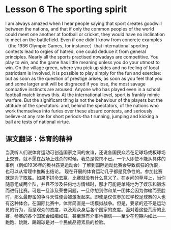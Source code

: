 # Lesson 6 The sporting spirit

I am always amazed when I hear people saying that sport creates goodwill between the nations, and that if only the common peoples of the world could meet one another at football or cricket, they would have no inclination to meet on the battlefield. Even if one didn't know from concrete examples（the 1936 Olympic Games, for instance）that international sporting contests lead to orgies of hatred, one could deduce it from general principles.
Nearly all the sports practised nowadays are competitive. You play to win, and the game has little meaning unless you do your utmost to win. On the village green, where you pick up sides and no feeling of local patriotism is involved, it is possible to play simply for the fun and exercise: but as soon as the question of prestige arises, as soon as you feel that you and some larger unit will be disgraced if you lose, the most savage combative instincts are aroused. Anyone who has played even in a school football match knows this. At the international level, sport is frankly mimic warfare. But the significant thing is not the behaviour of the players but the attitude of the spectators: and, behind the spectators, of the nations who work themselves into furies over these absurd contests, and seriously believe-at any rate for short periods-tha t running, jumping and kicking a ball are tests of national virtue.

## 课文翻译：体育的精神

当我听人们说体育运动可创造国家之间的友谊，还说各国民众若在足球场或板球场上交锋，就不愿在战场上残杀的时候，我总是惊愕不已。一个人即使不能从具体的事例（例如1936年的奥林匹克运动会）了解到国际运动比赛会导致疯狂的仇恨，也可以从常理中推断出结论。
现在开展的体育运动几乎都是竞争性的。参加比赛就是为了取胜。如果不拼命去赢，比赛就没有什么意义了。在乡间的草坪上，当你随意组成两个队，并且不涉及任何地方情绪时，那才可能是单纯地为了娱乐和锻炼而进行比赛。可是一旦涉及荣誉问题，一旦你想到你和某一团体会因为你输而丢脸时，那么最野蛮的争斗天性便会被激发起来。即使是仅仅参加过学校足球赛的人也有这种体会。在国际比赛中，体育简直是一场模拟战争。但是，要紧的还不是运动员的行为，而是观众的态度，以及观众身后各个国家的态度。面对着这些荒唐的比赛，参赛的各个国家会如痴如狂，甚至煞有介事地相信——至少在短期内如此——跑跑、跳跳、踢踢球是对一个民族品德素质的检验。
